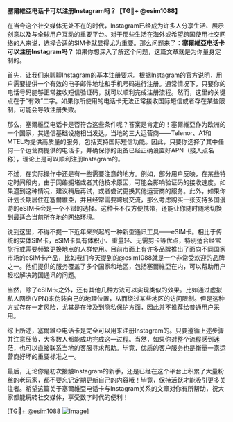 **塞爾維亞电话卡可以注册Instagram吗？【TG💪+ @esim1088】**

在当今这个社交媒体无处不在的时代，Instagram已经成为许多人分享生活、展示创意以及与全球用户互动的重要平台。对于那些生活在海外或希望跨国使用社交网络的人来说，选择合适的SIM卡就显得尤为重要。那么问题来了：**塞爾維亞电话卡可以注册Instagram吗？** 如果你想深入了解这个问题，这篇文章就是为你量身定制的。

首先，让我们来聊聊Instagram的基本注册要求。根据Instagram的官方说明，用户需要提供一个有效的电子邮件地址和手机号码进行注册。通常情况下，只要你的电话号码能够正常接收短信验证码，就可以顺利完成注册流程。然而，这里的关键点在于“有效”二字。如果你所使用的电话卡无法正常接收国际短信或者存在某些限制，可能会导致注册失败。

那么，塞爾維亞电话卡是否符合这些条件呢？答案是肯定的！塞爾維亞作为欧洲的一个国家，其通信基础设施相当发达。当地的三大运营商——Telenor、A1和MTEL均提供高质量的服务，包括支持国际短信功能。因此，只要你选择了其中任何一个运营商提供的电话卡，并确保你的设备已经正确设置好APN（接入点名称），理论上是可以顺利注册Instagram的。

不过，在实际操作中还是有一些需要注意的地方。例如，部分用户反映，在某些特定时间段内，由于网络拥堵或者其他技术原因，可能会影响验证码的接收速度。如果遇到这种情况，建议稍后再试，或者尝试更换其他运营商的服务。此外，如果你计划长期居住在塞爾維亞，并且经常需要跨境交流，那么考虑购买一张支持多国漫游的eSIM卡会是一个不错的选择。这种卡不仅方便携带，还能让你随时随地切换到最适合当前所在地的网络环境。

说到这里，不得不提一下近年来兴起的一种新型通讯工具——eSIM卡。相比于传统的实体SIM卡，eSIM卡具有体积小、重量轻、无需剪卡等优点，特别适合经常旅行或需要频繁更换地点的人群使用。目前市面上有许多品牌推出了面向不同国家市场的eSIM卡产品，比如我们今天提到的@esim1088就是一个非常受欢迎的品牌之一。他们提供的服务覆盖了多个国家和地区，包括塞爾維亞在内，可以帮助用户轻松解决跨国通讯的问题。

当然，除了eSIM卡之外，还有其他几种方法可以实现类似的效果。比如通过虚拟私人网络(VPN)来伪装自己的地理位置，从而绕过某些地区的访问限制。但是这种方式存在一定风险，尤其是在涉及到隐私保护方面，因此并不推荐给普通用户采用。

综上所述，塞爾維亞电话卡是完全可以用来注册Instagram的。只要遵循上述步骤并注意细节，大多数人都能成功完成这一过程。当然，如果你对整个流程感到迷茫，也可以直接联系当地的客服寻求帮助。毕竟，优质的客户服务也是衡量一家运营商好坏的重要标准之一。

最后，无论你是初次接触Instagram的新手，还是已经在这个平台上积累了大量粉丝的老玩家，都不要忘记定期更新自己的内容哦！毕竟，保持活跃才能吸引更多关注者。希望这篇关于塞爾維亞电话卡与Instagram关系的文章对你有所帮助，祝大家都能玩转社交媒体，享受数字时代的便利！

[[TG💪+ @esim1088](https://t.me/s/esim1088) ![Image](https://i.postimg.cc/4NQfJmqS/Snipaste-2025-05-13-00-14-12.png)]